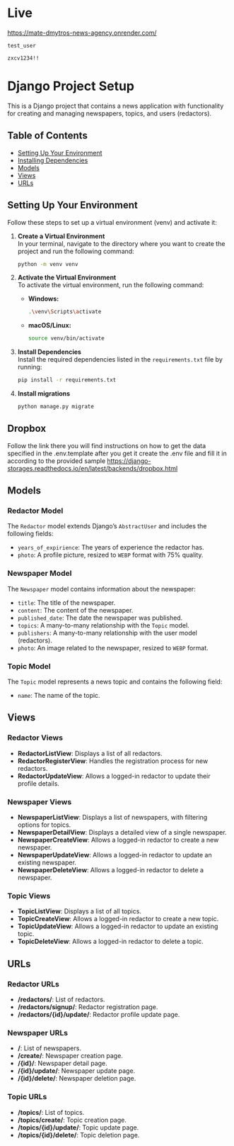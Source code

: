 # Live

https://mate-dmytros-news-agency.onrender.com/
```
test_user

zxcv1234!!
```


# Django Project Setup

This is a Django project that contains a news application with functionality for creating and managing newspapers, topics, and users (redactors).

## Table of Contents
- [Setting Up Your Environment](#setting-up-your-environment)
- [Installing Dependencies](#installing-dependencies)
- [Models](#models)
- [Views](#views)
- [URLs](#urls)

## Setting Up Your Environment

Follow these steps to set up a virtual environment (venv) and activate it:

1. **Create a Virtual Environment**  
   In your terminal, navigate to the directory where you want to create the project and run the following command:
   ```bash
   python -m venv venv
   ```

2. **Activate the Virtual Environment**  
   To activate the virtual environment, run the following command:

   - **Windows:**
     ```bash
     .\venv\Scripts\activate
     ```

   - **macOS/Linux:**
     ```bash
     source venv/bin/activate
     ```

3. **Install Dependencies**  
   Install the required dependencies listed in the `requirements.txt` file by running:
   ```bash
   pip install -r requirements.txt
   ```

4. **Install migrations**
   ```bash
   python manage.py migrate
   ```

## Dropbox
Follow the link there you will find instructions on how to get the data specified in the .env.template after you get it create the .env file and fill it in according to the provided sample
https://django-storages.readthedocs.io/en/latest/backends/dropbox.html

## Models

### Redactor Model
The `Redactor` model extends Django’s `AbstractUser` and includes the following fields:
- `years_of_expirience`: The years of experience the redactor has.
- `photo`: A profile picture, resized to `WEBP` format with 75% quality.

### Newspaper Model
The `Newspaper` model contains information about the newspaper:
- `title`: The title of the newspaper.
- `content`: The content of the newspaper.
- `published_date`: The date the newspaper was published.
- `topics`: A many-to-many relationship with the `Topic` model.
- `publishers`: A many-to-many relationship with the user model (redactors).
- `photo`: An image related to the newspaper, resized to `WEBP` format.

### Topic Model
The `Topic` model represents a news topic and contains the following field:
- `name`: The name of the topic.

## Views

### Redactor Views
- **RedactorListView**: Displays a list of all redactors.
- **RedactorRegisterView**: Handles the registration process for new redactors.
- **RedactorUpdateView**: Allows a logged-in redactor to update their profile details.

### Newspaper Views
- **NewspaperListView**: Displays a list of newspapers, with filtering options for topics.
- **NewspaperDetailView**: Displays a detailed view of a single newspaper.
- **NewspaperCreateView**: Allows a logged-in redactor to create a new newspaper.
- **NewspaperUpdateView**: Allows a logged-in redactor to update an existing newspaper.
- **NewspaperDeleteView**: Allows a logged-in redactor to delete a newspaper.

### Topic Views
- **TopicListView**: Displays a list of all topics.
- **TopicCreateView**: Allows a logged-in redactor to create a new topic.
- **TopicUpdateView**: Allows a logged-in redactor to update an existing topic.
- **TopicDeleteView**: Allows a logged-in redactor to delete a topic.

## URLs

### Redactor URLs
- **/redactors/**: List of redactors.
- **/redactors/signup/**: Redactor registration page.
- **/redactors/{id}/update/**: Redactor profile update page.

### Newspaper URLs
- **/**: List of newspapers.
- **/create/**: Newspaper creation page.
- **/{id}/**: Newspaper detail page.
- **/{id}/update/**: Newspaper update page.
- **/{id}/delete/**: Newspaper deletion page.

### Topic URLs
- **/topics/**: List of topics.
- **/topics/create/**: Topic creation page.
- **/topics/{id}/update/**: Topic update page.
- **/topics/{id}/delete/**: Topic deletion page.

